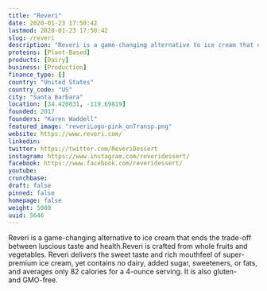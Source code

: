 ```yaml
---
title: "Reveri"
date: 2020-01-23 17:50:42
lastmod: 2020-01-23 17:50:42
slug: /reveri
description: "Reveri is a game-changing alternative to ice cream that ends the trade-off between luscious taste and health.Reveri is crafted from whole fruits and vegetables. Reveri delivers the sweet taste and rich mouthfeel of super-premium ice cream, yet contains no dairy, added sugar, sweeteners, or fats, and averages only 82 calories for a 4-ounce serving. It is also gluten- and GMO-free."
proteins: [Plant-Based]
products: [Dairy]
business: [Production]
finance_type: []
country: "United States"
country_code: "US"
city: "Santa Barbara"
location: [34.420831, -119.69819]
founded: 2017
founders: "Karen Waddell"
featured_image: "reveriLogo-pink_onTransp.png"
website: https://www.reveri.com/
linkedin: 
twitter: https://twitter.com/ReveriDessert
instagram: https://www.instagram.com/reveridessert/
facebook: https://www.facebook.com/reveridessert/
youtube: 
crunchbase: 
draft: false
pinned: false
homepage: false
weight: 5000
uuid: 5646
---
```

Reveri is a game-changing alternative to ice cream that ends the trade-off between luscious taste and health.Reveri is crafted from whole fruits and vegetables. Reveri delivers the sweet taste and rich mouthfeel of super-premium ice cream, yet contains no dairy, added sugar, sweeteners, or fats, and averages only 82 calories for a 4-ounce serving. It is also gluten- and GMO-free.
